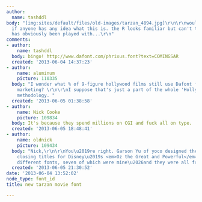 ```yaml
---
author:
  name: tashddl
body: "[img:sites/default/files/old-images/tarzan_4894.jpg]\r\n\r\nwould be grateful
  if anyone has any idea what this is. the R looks familiar but can't tell! the A
  has obviously been played with...\r\n"
comments:
- author:
    name: tashddl
  body: bingo! http://www.dafont.com/phrixus.font?text=COMINGSAR
  created: '2013-06-04 14:37:23'
- author:
    name: aluminum
    picture: 110335
  body: "I wonder what % of 9-figure hollywood films still use Dafont faces for their
    marketing? \r\n\r\nI suppose that's just a part of the whole 'Hollywood Accounting'
    methodology. "
  created: '2013-06-05 01:38:58'
- author:
    name: Nick Cooke
    picture: 109834
  body: It's because they spend millions on CGI and fuck all on type.
  created: '2013-06-05 18:48:41'
- author:
    name: oldnick
    picture: 109434
  body: "Nick,\r\n\r\nYou\u2019re right. Garson Yu of yoco designed the opening and
    closing titles for Disney\u2019s <em>Oz the Great and Powerful</em>, using 37
    different fonts, seven of which were mine\u2026and they were all freeware.\r\n\r\nhttp://www.yuco.com/projects/oz-the-great-and-powerful"
  created: '2013-06-05 21:30:52'
date: '2013-06-04 13:52:02'
node_type: font_id
title: new tarzan movie font

---
```

